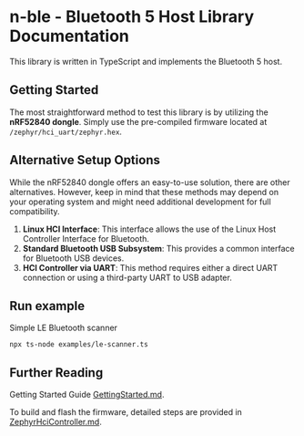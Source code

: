 # n-ble - Bluetooth 5 Host Library Documentation

This library is written in TypeScript and implements the Bluetooth 5 host. 

## Getting Started

The most straightforward method to test this library is by utilizing the **nRF52840 dongle**. Simply use the pre-compiled firmware located at `/zephyr/hci_uart/zephyr.hex`.

## Alternative Setup Options

While the nRF52840 dongle offers an easy-to-use solution, there are other alternatives. However, keep in mind that these methods may depend on your operating system and might need additional development for full compatibility.

1. **Linux HCI Interface**: This interface allows the use of the Linux Host Controller Interface for Bluetooth.
2. **Standard Bluetooth USB Subsystem**: This provides a common interface for Bluetooth USB devices.
3. **HCI Controller via UART**: This method requires either a direct UART connection or using a third-party UART to USB adapter.

## Run example

Simple LE Bluetooth scanner

```
npx ts-node examples/le-scanner.ts
```

## Further Reading

Getting Started Guide [GettingStarted.md](docs/GettingStarted.md).

To build and flash the firmware, detailed steps are provided in [ZephyrHciController.md](docs/ZephyrHciController.md).
